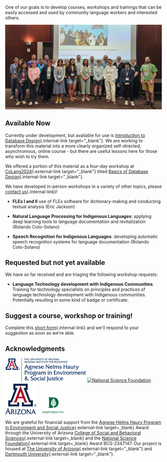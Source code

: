 One of our goals is to develop courses, workshops and trainings that can be easily accessed and used by community language workers and interested others.

<p align="center">
  <a href="https://ailt.arizona.edu/courses/intro-to-databases/colang"><img class="shadow" src="../img/people/intro-to-dbs.jpg" alt="Students and facilitators from the Basics of Database Design workshop at CoLang, June 2024"></a>
</p>

## Available Now

Currently under development, but available for use is [Introduction to Database Design](https://ailt.arizona.edu/courses/intro-to-databases/){.internal-link target="_blank"}.  We are working to transform this material into a more clearly organized self-directed, asynchromous, online course - but there are useful lessons here for those who wish to try them.

We offered a portion of this material as a four-day workshop at [CoLang2024](https://www.colang2024.org/){.external-link target="_blank"} titled [Basics of Database Design](https://ailt.arizona.edu/courses/intro-to-databases/colang/){.internal-link target="_blank"}.

We have developed in-person workshops in a variety of other topics, please [contact us](./contact.md){.internal-link}!

- **FLEx I and II** use of FLEx software for dictionary-making and conducting textual analysis (Eric Jackson)

- **Natural Language Processing for Indigenous Languages**: applying deep learning tools to language documentation and revitalization (Rolando Coto-Solano)

- **Speech Recognition for Indigenous Languages**: developing automatic speech recognition systems for language documentation (Rolando Coto-Solano)

## Requested but not yet available

We have so far received and are triaging the following workshop requests:

- **Language Technology development with Indigenous Communities**. Training for technology specialists on principles and practices of language technology development with Indigenous communities. Potentially resulting in some kind of badge or certificate.

## Suggest a course, workshop or training!

Complete this [short form](https://forms.gle/n7kht1euBYcsUA3j8){.internal-link} and we'll respond to your suggestion as soon as we're able.


## Acknowledgments

<p align="left">
  <a href="https://www.haury.arizona.edu"><img src="../img/logos/haury.png" alt="The Haury Foundation" width="260px"></a>
  <a href="https://nsf.gov"><img src="../img/logos/nsf.png" alt="National Science Foundation" width="135px"></a>
  <a href="https://arizona.edu"><img src="../img/logos/uaz.png" alt="University of Arizona" width="100px"></a>
  <a href="https://dartmouth.edu"><img src="../img/logos/dartmouth.png" alt="Dartmouth University" width="100px"></a>
</p>

We are grateful for financial support from the [Agnese Helms Haury Program in Environment and Social Justice](/){.external-link target=_blank} Award through the University of Arizona [College of Social and Behavioral Sciences](https://sbs.arizona.edu){.external-link target=_blank} and the [National Science Foundation](https://nsf.gov){.external-link target=_blank} Award BCS-2347147.  Our project is housed at [The University of Arizona](https://arizona.edu){.external-link target="_blank"} and [Dartmouth University](https://dartmouth.edu){.external-link target="_blank"}.

